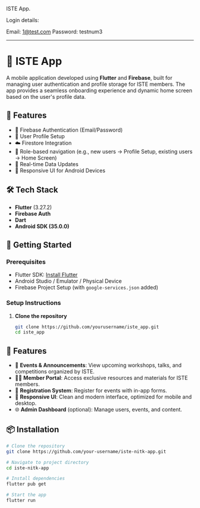 ISTE App.

Login details:

Email: 1@test.com Password: testnum3

---

# 📱 ISTE App

A mobile application developed using **Flutter** and **Firebase**, built for managing user authentication and profile storage for ISTE members. The app provides a seamless onboarding experience and dynamic home screen based on the user's profile data.

## 🔧 Features

- 🔐 Firebase Authentication (Email/Password)
- 👤 User Profile Setup
- ☁️ Firestore Integration
- 🎯 Role-based navigation (e.g., new users → Profile Setup, existing users → Home Screen)
- 🔄 Real-time Data Updates
- 📱 Responsive UI for Android Devices


## 🛠️ Tech Stack

- **Flutter** (3.27.2)
- **Firebase Auth**
- **Dart**
- **Android SDK (35.0.0)**

## 🚀 Getting Started

### Prerequisites

- Flutter SDK: [Install Flutter](https://flutter.dev/docs/get-started/install)
- Android Studio / Emulator / Physical Device
- Firebase Project Setup (with `google-services.json` added)

### Setup Instructions

1. **Clone the repository**
   ```bash
   git clone https://github.com/yourusername/iste_app.git
   cd iste_app


## 🚀 Features

- 📰 **Events & Announcements**: View upcoming workshops, talks, and competitions organized by ISTE.
- 👨‍🎓 **Member Portal**: Access exclusive resources and materials for ISTE members.
- 📝 **Registration System**: Register for events with in-app forms.
- 📲 **Responsive UI**: Clean and modern interface, optimized for mobile and desktop.
- 🌐 **Admin Dashboard** (optional): Manage users, events, and content.

## 📦 Installation

```bash
# Clone the repository
git clone https://github.com/your-username/iste-nitk-app.git

# Navigate to project directory
cd iste-nitk-app

# Install dependencies
flutter pub get

# Start the app
flutter run

